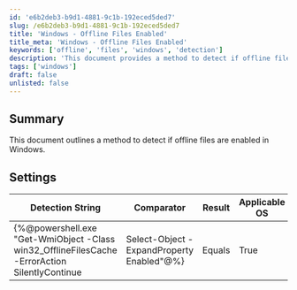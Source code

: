 ```yaml
---
id: 'e6b2deb3-b9d1-4881-9c1b-192eced5ded7'
slug: /e6b2deb3-b9d1-4881-9c1b-192eced5ded7
title: 'Windows - Offline Files Enabled'
title_meta: 'Windows - Offline Files Enabled'
keywords: ['offline', 'files', 'windows', 'detection']
description: 'This document provides a method to detect if offline files are enabled in Windows using a PowerShell script. It includes detailed settings and detection strings for accurate results.'
tags: ['windows']
draft: false
unlisted: false
---
```


## Summary

This document outlines a method to detect if offline files are enabled in Windows.

## Settings

| Detection String                                                                                       | Comparator | Result | Applicable OS |
|-------------------------------------------------------------------------------------------------------|------------|--------|---------------|
| \{%@powershell.exe "Get-WmiObject -Class win32_OfflineFilesCache -ErrorAction SilentlyContinue | Select-Object -ExpandProperty Enabled"@%} | Equals     | True   | Windows       |




